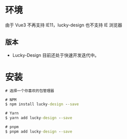 # 环境

由于 Vue3 不再支持 IE11，lucky-design 也不支持 IE 浏览器

## 版本

- Lucky-Design 目前还处于快速开发迭代中。

# 安装

```cmd
# 选择一个你喜欢的包管理器

# NPM
$ npm install lucky-design --save

# Yarn
$ yarn add lucky-design --save

# pnpm
$ pnpm add lucky-design --save
```
